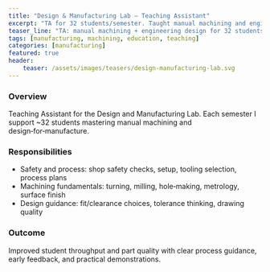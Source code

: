```yaml
---
title: "Design & Manufacturing Lab — Teaching Assistant"
excerpt: "TA for 32 students/semester. Taught manual machining and engineering design fundamentals with safety, process planning, and quality built in."
teaser_line: "TA: manual machining + engineering design for 32 students/semester."
tags: [manufacturing, machining, education, teaching]
categories: [manufacturing]
featured: true
header:
	teaser: /assets/images/teasers/design-manufacturing-lab.svg
---
```


### Overview
Teaching Assistant for the Design and Manufacturing Lab. Each semester I support ~32 students mastering manual machining and design‑for‑manufacture.

### Responsibilities
- Safety and process: shop safety checks, setup, tooling selection, process plans
- Machining fundamentals: turning, milling, hole‑making, metrology, surface finish
- Design guidance: fit/clearance choices, tolerance thinking, drawing quality

### Outcome
Improved student throughput and part quality with clear process guidance, early feedback, and practical demonstrations.
